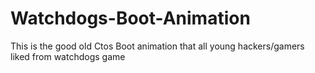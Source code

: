 # Watchdogs-Boot-Animation
This is the good old Ctos Boot animation that all young hackers/gamers liked from watchdogs game 
